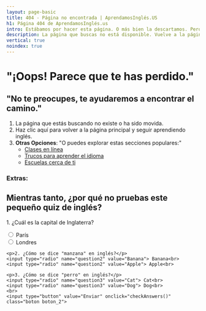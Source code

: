 ```yaml
---
layout: page-basic
title: 404 - Página no encontrada | AprendamosInglés.US
h1: Página 404 de AprendamosInglés.us
intro: Estábamos por hacer esta página. O más bien la descartamos. Pero estamos en ello.
description: La página que buscas no está disponible. Vuelve a la página principal para encontrar clases de inglés para latinos en EE. UU.
vertical: true
noindex: true
---
```

# "¡Oops! Parece que te has perdido."

## "No te preocupes, te ayudaremos a encontrar el camino."

1. La página que estás buscando no existe o ha sido movida.
2. Haz clic aquí para volver a la página principal y seguir aprendiendo inglés.
3. **Otras Opciones**: "O puedes explorar estas secciones populares:"
    - [Clases en línea](/#formulario)
    - [Trucos para aprender el idioma](/blog)
    - [Escuelas cerca de ti](/escuelas)

### Extras:

   <!-- Quiz Section -->
  <h2>Mientras tanto, ¿por qué no pruebas este pequeño quiz de inglés?</h2>
  <form name="quiz">
    <p>1. ¿Cuál es la capital de Inglaterra?</p>
    <input type="radio" name="question1" value="Paris"> París<br>
    <input type="radio" name="question1" value="London"> Londres<br>

    <p>2. ¿Cómo se dice "manzana" en inglés?</p>
    <input type="radio" name="question2" value="Banana"> Banana<br>
    <input type="radio" name="question2" value="Apple"> Apple<br>

    <p>3. ¿Cómo se dice "perro" en inglés?</p>
    <input type="radio" name="question3" value="Cat"> Cat<br>
    <input type="radio" name="question3" value="Dog"> Dog<br>
    <br>
    <input type="button" value="Enviar" onclick="checkAnswers()" class="boton boton_2">
  </form>
  <div id="quizResult"></div>
